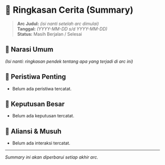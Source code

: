 # 📖 Ringkasan Cerita (Summary)

> **Arc Judul:** *(isi nanti setelah arc dimulai)*  
> **Tanggal:** *(YYYY-MM-DD s/d YYYY-MM-DD)*  
> **Status:** Masih Berjalan / Selesai

## 🔹 Narasi Umum

_(Isi nanti: ringkasan pendek tentang apa yang terjadi di arc ini)_

## 🔸 Peristiwa Penting

- Belum ada peristiwa tercatat.

## 🧠 Keputusan Besar

- Belum ada keputusan tercatat.

## 🤝 Aliansi & Musuh

- Belum ada interaksi tercatat.

---

_Summary ini akan diperbarui setiap akhir arc._
